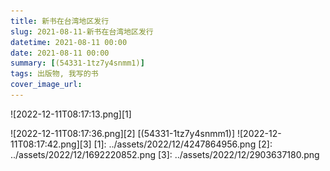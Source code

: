 ```yaml
---
title: 新书在台湾地区发行
slug: 2021-08-11-新书在台湾地区发行
datetime: 2021-08-11 00:00
date: 2021-08-11 00:00
summary: [(54331-1tz7y4snmm1)]
tags: 出版物, 我写的书
cover_image_url: 
---
```

![2022-12-11T08:17:13.png][1]
<!--more-->
![2022-12-11T08:17:36.png][2]
[(54331-1tz7y4snmm1)]
![2022-12-11T08:17:42.png][3]
  [1]: ../assets/2022/12/4247864956.png
  [2]: ../assets/2022/12/1692220852.png
  [3]: ../assets/2022/12/2903637180.png